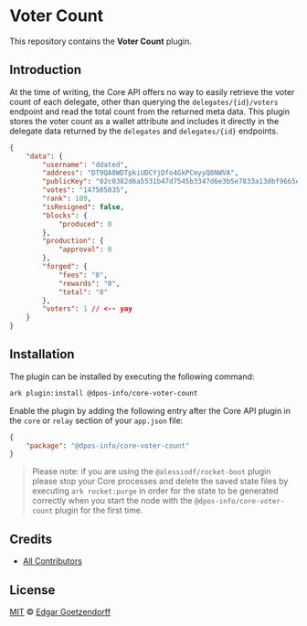 # Voter Count

This repository contains the **Voter Count** plugin.

## Introduction

At the time of writing, the Core API offers no way to easily retrieve the voter count of each delegate, other than querying the `delegates/{id}/voters` endpoint and read the total count from the returned meta data. This plugin stores the voter count as a wallet attribute and includes it directly in the delegate data returned by the `delegates` and `delegates/{id}` endpoints.

```json
{
    "data": {
        "username": "ddated",
        "address": "DT9QA8WDTpkiUDCYjDfo4GkPCmyyQ8NWVA",
        "publicKey": "02c0382d6a5531b47d7545b3347d6e3b5e7833a13dbf9665e35afc70202e123178",
        "votes": "147505035",
        "rank": 109,
        "isResigned": false,
        "blocks": {
            "produced": 0
        },
        "production": {
            "approval": 0
        },
        "forged": {
            "fees": "0",
            "rewards": "0",
            "total": "0"
        },
        "voters": 1 // <-- yay
    }
}
```

## Installation

The plugin can be installed by executing the following command:

```sh
ark plugin:install @dpos-info/core-voter-count
```

Enable the plugin by adding the following entry after the Core API plugin in the `core` or `relay` section of your `app.json` file:

```json
{
    "package": "@dpos-info/core-voter-count"
}
```

> Please note: if you are using the `@alessiodf/rocket-boot` plugin please stop your Core processes and delete the saved state files by executing `ark rocket:purge` in order for the state to be generated correctly when you start the node with the `@dpos-info/core-voter-count` plugin for the first time.

## Credits

-   [All Contributors](../../contributors)

## License

[MIT](LICENSE) © [Edgar Goetzendorff](https://github.com/dpos-info)

